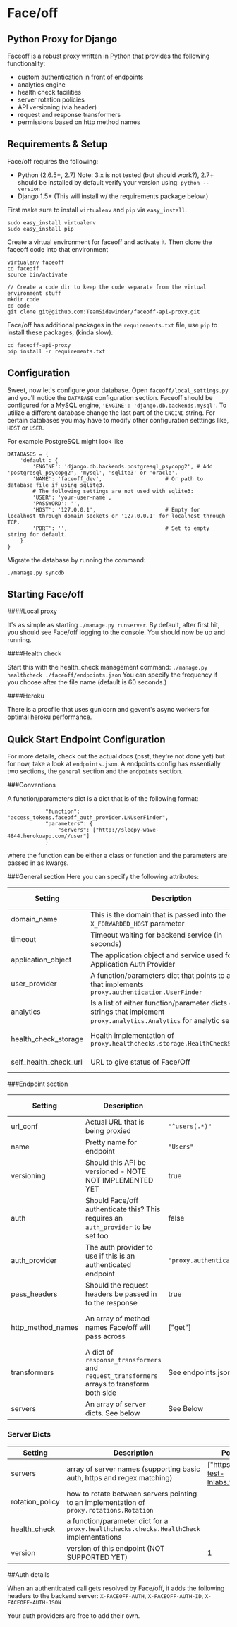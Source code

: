 Face/off
========
Python Proxy for Django
---------------------------------

Faceoff is a robust proxy written in Python that provides the following functionality:
 - custom authentication in front of endpoints
 - analytics engine
 - health check facilities
 - server rotation policies
 - API versioning (via header)
 - request and response transformers
 - permissions based on http method names

Requirements & Setup
------------
Face/off requires the following:
 - Python (2.6.5+, 2.7)  Note: 3.x is not tested (but should work?), 2.7+ should be installed by default verify your version using: `python --version`
 - Django 1.5+ (This will install w/ the requirements package below.)

First make sure to install `virtualenv` and `pip` via `easy_install`.

```
sudo easy_install virtualenv
sudo easy_install pip
```

Create a virtual environment for faceoff and activate it. Then clone the faceoff code into that environment
```
virtualenv faceoff
cd faceoff
source bin/activate

// Create a code dir to keep the code separate from the virtual environment stuff
mkdir code
cd code
git clone git@github.com:TeamSidewinder/faceoff-api-proxy.git
```

Face/off has additional packages in the `requirements.txt` file, use `pip` to install these packages, (kinda slow).

```
cd faceoff-api-proxy
pip install -r requirements.txt
```

Configuration
-------------
Sweet, now let's configure your database. Open `faceoff/local_settings.py` and you'll notice the `DATABASE` configuration section.
Faceoff should be configured for a MySQL engine, `'ENGINE': 'django.db.backends.mysql'`.
To utilize a different database change the last part of the `ENGINE` string. For certain databases you may have to modify other configuration setttings like, 
`HOST` or `USER`.

For example PostgreSQL might look like
```
DATABASES = {
    'default': {
        'ENGINE': 'django.db.backends.postgresql_psycopg2', # Add 'postgresql_psycopg2', 'mysql', 'sqlite3' or 'oracle'.
        'NAME': 'faceoff_dev',                    # Or path to database file if using sqlite3.
        # The following settings are not used with sqlite3:
        'USER': 'your-user-name',
        'PASSWORD': '',
        'HOST': '127.0.0.1',                      # Empty for localhost through domain sockets or '127.0.0.1' for localhost through TCP.
        'PORT': '',                               # Set to empty string for default.
    }
}
```



Migrate the database by running the command:
```
./manage.py syncdb 
```


Starting Face/off
-----------------

####Local proxy

It's as simple as starting `./manage.py runserver`.  By default, after first hit, you should see Face/off logging to the console. 
You should now be up and running. 

####Health check

Start this with the health_check management command: `./manage.py healthcheck ./faceoff/endpoints.json`  You can specify the
frequency if you choose after the file name (default is 60 seconds.) 

####Heroku

There is a procfile that uses gunicorn and gevent's async workers for optimal heroku performance.


Quick Start Endpoint Configuration
----------------------------------
For more details, check out the actual docs (psst, they're not done yet) but for now,
take a look at `endpoints.json`.  A endpoints config has essentially two sections, the `general` section
and the `endpoints` section.

###Conventions

A function/parameters dict is a dict that is of the following format:

```
            "function": "access_tokens.faceoff_auth_provider.LNUserFinder",
            "parameters": {
                "servers": ["http://sleepy-wave-4844.herokuapp.com//user"]
            }
```

where the function can be either a class or function and the parameters are passed in as kwargs.

###General section
Here you can specify the following attributes:

| Setting  | Description | Possible Values    | Default (if any) |  Required  |
|----------|-------------|--------------------|------------------|------------|
| domain_name |  This is the domain that is passed into the `X_FORWARDED_HOST` parameter | sampledomain.com | Uses hostname | False |
| timeout | Timeout waiting for backend service (in seconds) | 1.5 | .5 | False |
| application_object | The application object and service used for Application Auth Provider | `"applications.models.Application"`| None | False |
| user_provider | A function/parameters dict that points to a class that implements `proxy.authentication.UserFinder` | See endpoints.json  | None | False |
| analytics | Is a list of either function/parameter dicts or strings that implement `proxy.analytics.Analytics` for analytic services | `"proxy.analytics.NoOpAnalytics"` | None | False |
| health_check_storage | Health implementation of `proxy.healthchecks.storage.HealthCheckStorage` |  `{ implementation`: `proxy.healthchecks.storage.RedisHealthCheckStorage } `| None | False | 
| self_health_check_url | URL to give status of Face/Off | "^proxy-check$" | "^proxy-check$" | True |

###Endpoint section

| Setting  | Description | Possible Values    | Default (if any) |  Required  |
|----------|-------------|--------------------|------------------|------------|
| url_conf | Actual URL that is being proxied |  `"^users(.*)"` | None | True |
| name | Pretty name for endpoint | `"Users"` | None | True |
| versioning | Should this API be versioned - NOTE NOT IMPLEMENTED YET | true | false | False |
| auth | Should Face/off authenticate this?  This requires an `auth_provider` to be set too | false | false | False |
| auth_provider | The auth provider to use if this is an authenticated endpoint | `"proxy.authentication.appkey_providers.SuperAppKeyProvider"` | None | False |
| pass_headers | Should the request headers be passed in to the response | true | false | False |
| http_method_names | An array of method names Face/off will pass across |  ["get"] | ["get", "post", "options", "delete"] | False |
| transformers | A dict of `response_transformers` and `request_transformers` arrays to transform both side | See endpoints.json | None | False |
| servers | An array of `server` dicts.  See below | See Below | None | True | 

### Server Dicts

| Setting  | Description | Possible Values    | Default (if any) |  Required  |
|----------|-------------|--------------------|------------------|------------|
| servers | array of server names (supporting basic auth, https and regex matching) | ["https://nick:test@nick-test-lnlabs.fwd.wf/users$1"]| None | True
| rotation_policy | how to rotate between servers pointing to an implementation of `proxy.rotations.Rotation` |  | "proxy.rotations.RoundRobin" | False
| health_check | a function/parameter dict for a `proxy.healthchecks.checks.HealthCheck` implementations | | {"function": "proxy.healthchecks.checks.HeadCheck"} | False
| version | version of this endpoint (NOT SUPPORTED YET) | 1 | None | False |

##Auth details

When an authenticated call gets resolved by Face/off, it adds the following headers to the backend server: 
`X-FACEOFF-AUTH`, `X-FACEOFF-AUTH-ID`, `X-FACEOFF-AUTH-JSON`  

Your auth providers are free to add their own.





